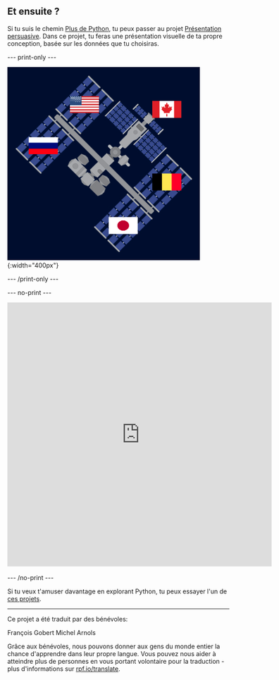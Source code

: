 ## Et ensuite ?

Si tu suis le chemin [Plus de Python](https://projects.raspberrypi.org/fr-FR/raspberrypi/more-python), tu peux passer au projet [Présentation persuasive](https://projects.raspberrypi.org/fr-FR/projects/persuasive-data-presentation). Dans ce projet, tu feras une présentation visuelle de ta propre conception, basée sur les données que tu choisiras.

--- print-only ---

![Projet de présentation convaincante](images/persuasive_presentation_project.png){:width="400px"}

--- /print-only ---

--- no-print ---

<iframe src="https://editor.raspberrypi.org/fr-FR/embed/viewer/data-iss-example" width="600" height="600" frameborder="0" marginwidth="0" marginheight="0" allowfullscreen>
</iframe>

--- /no-print ---

Si tu veux t'amuser davantage en explorant Python, tu peux essayer l'un de [ces projets](https://projects.raspberrypi.org/fr-FR/projects?software%5B%5D=python).

***

Ce projet a été traduit par des bénévoles:

François Gobert
Michel Arnols

Grâce aux bénévoles, nous pouvons donner aux gens du monde entier la chance d'apprendre dans leur propre langue. Vous pouvez nous aider à atteindre plus de personnes en vous portant volontaire pour la traduction - plus d'informations sur [rpf.io/translate](https://rpf.io/translate).
